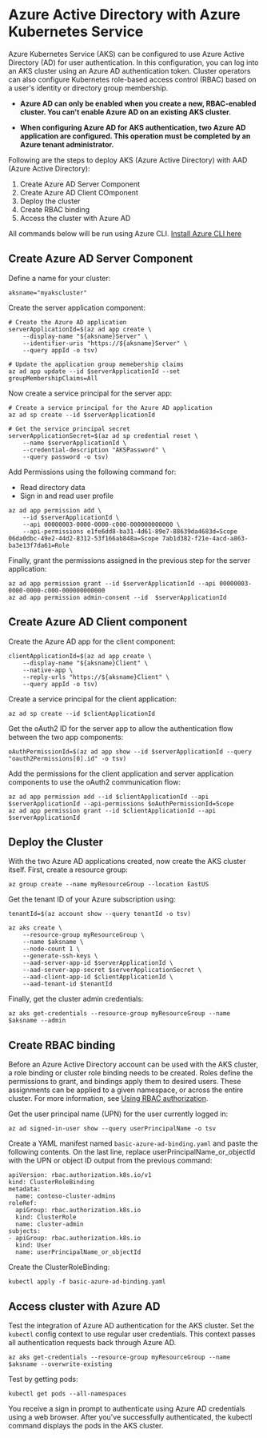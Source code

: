 # Azure Active Directory with Azure Kubernetes Service

Azure Kubernetes Service (AKS) can be configured to use Azure Active Directory (AD) for user authentication. In this configuration, you can log into an AKS cluster using an Azure AD authentication token. Cluster operators can also configure Kubernetes role-based access control (RBAC) based on a user's identity or directory group membership.

- **Azure AD can only be enabled when you create a new, RBAC-enabled cluster. You can't enable Azure AD on an existing AKS cluster.**

- **When configuring Azure AD for AKS authentication, two Azure AD application are configured. This operation must be completed by an Azure tenant administrator.**

Following are the steps to deploy AKS (Azure Active Directory) with AAD (Azure Active Directory):
1. Create Azure AD Server Component
2. Create Azure AD Client COmponent
3. Deploy the cluster
4. Create RBAC binding
5. Access the cluster with Azure AD

All commands below will be run using Azure CLI. [Install Azure CLI here](https://docs.microsoft.com/en-us/cli/azure/install-azure-cli)

## Create Azure AD Server Component

Define a name for your cluster:
```
aksname="myakscluster"
```

Create the server application component:
```
# Create the Azure AD application
serverApplicationId=$(az ad app create \
    --display-name "${aksname}Server" \
    --identifier-uris "https://${aksname}Server" \
    --query appId -o tsv)

# Update the application group memebership claims
az ad app update --id $serverApplicationId --set groupMembershipClaims=All
```

Now create a service principal for the server app:
```
# Create a service principal for the Azure AD application
az ad sp create --id $serverApplicationId

# Get the service principal secret
serverApplicationSecret=$(az ad sp credential reset \
    --name $serverApplicationId \
    --credential-description "AKSPassword" \
    --query password -o tsv)
```

Add Permissions using the following command for:
- Read directory data
- Sign in and read user profile

```
az ad app permission add \
    --id $serverApplicationId \
    --api 00000003-0000-0000-c000-000000000000 \
    --api-permissions e1fe6dd8-ba31-4d61-89e7-88639da4683d=Scope 06da0dbc-49e2-44d2-8312-53f166ab848a=Scope 7ab1d382-f21e-4acd-a863-ba3e13f7da61=Role
```

Finally, grant the permissions assigned in the previous step for the server application:
```
az ad app permission grant --id $serverApplicationId --api 00000003-0000-0000-c000-000000000000
az ad app permission admin-consent --id  $serverApplicationId
```

## Create Azure AD Client component

Create the Azure AD app for the client component:
```
clientApplicationId=$(az ad app create \
    --display-name "${aksname}Client" \
    --native-app \
    --reply-urls "https://${aksname}Client" \
    --query appId -o tsv)
```

Create a service principal for the client application:
```
az ad sp create --id $clientApplicationId
```

Get the oAuth2 ID for the server app to allow the authentication flow between the two app components:
```
oAuthPermissionId=$(az ad app show --id $serverApplicationId --query "oauth2Permissions[0].id" -o tsv)
```

Add the permissions for the client application and server application components to use the oAuth2 communication flow:
```
az ad app permission add --id $clientApplicationId --api $serverApplicationId --api-permissions $oAuthPermissionId=Scope
az ad app permission grant --id $clientApplicationId --api $serverApplicationId
```

## Deploy the Cluster

With the two Azure AD applications created, now create the AKS cluster itself. First, create a resource group:
```
az group create --name myResourceGroup --location EastUS
```

Get the tenant ID of your Azure subscription using:
```
tenantId=$(az account show --query tenantId -o tsv)

az aks create \
    --resource-group myResourceGroup \
    --name $aksname \
    --node-count 1 \
    --generate-ssh-keys \
    --aad-server-app-id $serverApplicationId \
    --aad-server-app-secret $serverApplicationSecret \
    --aad-client-app-id $clientApplicationId \
    --aad-tenant-id $tenantId
```

Finally, get the cluster admin credentials:
```
az aks get-credentials --resource-group myResourceGroup --name $aksname --admin
```

## Create RBAC binding
Before an Azure Active Directory account can be used with the AKS cluster, a role binding or cluster role binding needs to be created. Roles define the permissions to grant, and bindings apply them to desired users. These assignments can be applied to a given namespace, or across the entire cluster. For more information, see [Using RBAC authorization](https://docs.microsoft.com/en-us/azure/aks/concepts-identity#role-based-access-controls-rbac).

Get the user principal name (UPN) for the user currently logged in:
```
az ad signed-in-user show --query userPrincipalName -o tsv
```

Create a YAML manifest named `basic-azure-ad-binding.yaml` and paste the following contents. On the last line, replace userPrincipalName_or_objectId with the UPN or object ID output from the previous command:

```
apiVersion: rbac.authorization.k8s.io/v1
kind: ClusterRoleBinding
metadata:
  name: contoso-cluster-admins
roleRef:
  apiGroup: rbac.authorization.k8s.io
  kind: ClusterRole
  name: cluster-admin
subjects:
- apiGroup: rbac.authorization.k8s.io
  kind: User
  name: userPrincipalName_or_objectId
```

Create the ClusterRoleBinding:
```
kubectl apply -f basic-azure-ad-binding.yaml
```

## Access cluster with Azure AD
Test the integration of Azure AD authentication for the AKS cluster. Set the `kubectl` config context to use regular user credentials. This context passes all authentication requests back through Azure AD.
```
az aks get-credentials --resource-group myResourceGroup --name $aksname --overwrite-existing
```

Test by getting pods:
```
kubectl get pods --all-namespaces
```
You receive a sign in prompt to authenticate using Azure AD credentials using a web browser. After you've successfully authenticated, the kubectl command displays the pods in the AKS cluster.